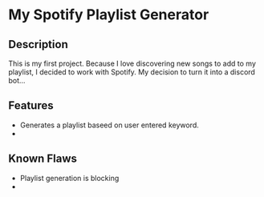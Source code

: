 # My Spotify Playlist Generator

## Description
This is my first project. Because I love discovering new songs to add to my playlist, I decided to work with Spotify. My decision to turn it into a discord bot...

## Features
* Generates a playlist baseed on user entered keyword.
* 



## Known Flaws
* Playlist generation is blocking
* 
